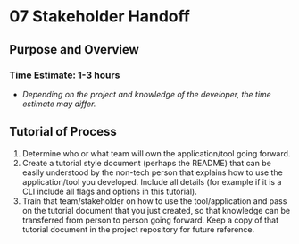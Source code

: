 # 07 Stakeholder Handoff



## Purpose and Overview

### Time Estimate: 1-3 hours
- *Depending on the project and knowledge of the developer, the time estimate may differ.*


## Tutorial of Process

1. Determine who or what team will own the application/tool going forward.
1. Create a tutorial style document (perhaps the README) that can be easily understood by the non-tech person that explains how to use the application/tool you developed. Include all details (for example if it is a CLI include all flags and options in this tutorial).
1. Train that team/stakeholder on how to use the tool/application and pass on the tutorial document that you just created, so that knowledge can be transferred from person to person going forward. Keep a copy of that tutorial document in the project repository for future reference.